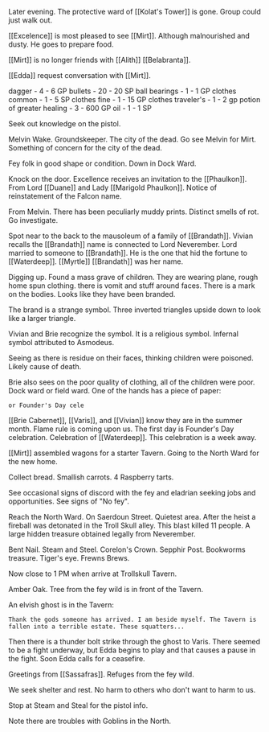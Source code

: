 Later evening.  The protective ward of [[Kolat's Tower]] is gone. Group could just walk out.

[[Excelence]] is most pleased to see [[Mirt]]. Although malnourished and dusty.  He goes to prepare food.

[[Mirt]] is no longer friends with [[Alith]] [[Belabranta]].

[[Edda]] request conversation with [[Mirt]].

dagger - 4  - 6 GP
bullets - 20 - 20 SP
ball bearings - 1 - 1 GP
clothes common - 1 - 5 SP
clothes fine - 1 - 15 GP
clothes traveler's - 1 - 2 gp
potion of greater healing - 3 - 600 GP
oil - 1 - 1 SP

Seek out knowledge on the pistol.

Melvin Wake. Groundskeeper. The city of the dead. Go see Melvin for Mirt. Something of concern for the city of the dead. 

Fey folk in good shape or condition. Down in Dock Ward.

Knock on the door. Excellence receives an invitation to the [[Phaulkon]]. From Lord [[Duane]] and Lady [[Marigold Phaulkon]]. Notice of reinstatement of the Falcon name.

From Melvin. There has been peculiarly muddy prints. Distinct smells of rot. Go investigate.

Spot near to the back to the mausoleum of a family of [[Brandath]].  Vivian recalls the [[Brandath]] name is connected to Lord Neverember.  Lord married to someone to [[Brandath]].  He is the one that hid the fortune to [[Waterdeep]].  [[Myrtle]] [[Brandath]] was her name.

Digging up. Found a mass grave of children. They are wearing plane, rough home spun clothing.  there is vomit and stuff around faces.  There is a mark on the bodies.  Looks like they have been branded.  

The brand is a strange symbol. Three inverted triangles upside down to look like a larger triangle.

Vivian and Brie recognize the symbol.  It is a religious symbol. Infernal symbol attributed to Asmodeus.

Seeing as there is residue on their faces, thinking children were poisoned.  Likely cause of death.

Brie also sees on the poor quality of clothing, all of the children were poor. Dock ward or field ward. One of the hands has a piece of paper:

	or Founder's Day cele

[[Brie Cabernet]], [[Varis]], and [[Vivian]] know they are in the summer month. Flame rule is coming upon us.  The first day is Founder's Day celebration. Celebration of [[Waterdeep]]. This celebration is a week away.

[[Mirt]] assembled wagons for a starter Tavern. Going to the North Ward for the new home. 

Collect bread. Smallish carrots. 4 Raspberry tarts.  

See occasional signs of discord with the fey and eladrian seeking jobs and opportunities.  See signs of "No fey".

Reach the North Ward. On Saerdoun Street.  Quietest area.  After the heist a fireball was detonated in the Troll Skull alley.  This blast killed 11 people.  A large hidden treasure obtained legally from Neverember.

Bent Nail. Steam and Steel. Corelon's Crown. Sepphir Post. Bookworms treasure. Tiger's eye. Frewns Brews.

Now close to 1 PM when arrive at Trollskull Tavern.

Amber Oak. Tree from the fey wild is in front of the Tavern.

An elvish ghost is in the Tavern:

	Thank the gods someone has arrived. I am beside myself. The Tavern is fallen into a terrible estate. These squatters...

Then there is a thunder bolt strike through the ghost to Varis.  There seemed to be a fight underway, but Edda begins to play and that causes a pause in the fight. Soon Edda calls for a ceasefire.

Greetings from [[Sassafras]]. Refuges from the fey wild.

We seek shelter and rest. No harm to others who don't want to harm to us. 

Stop at Steam and Steal for the pistol info.

Note there are troubles with Goblins in the North.

